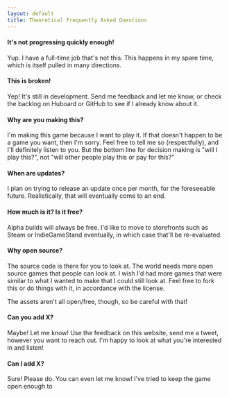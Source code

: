 ```yaml
---
layout: default
title: Theoretical Frequently Asked Questions
---
```




#### It's not progressing quickly enough!

Yup. I have a full-time job that's not this. This happens in my spare time, which is itself pulled in many directions.

#### This is broken!

Yep! It's still in development. Send me feedback and let me know, or check the backlog on Huboard or GitHub to see if I already know about it.

#### Why are you making this?

I'm making this game because I want to play it. If that doesn't happen to be a game you want, then I'm sorry. Feel free to tell me so (respectfully), and I'll definitely listen to you. But the bottom line for decision making is "will I play this?", not "will other people play this or pay for this?"

#### When are updates?

I plan on trying to release an update once per month, for the foreseeable future. Realistically, that will eventually come to an end.

#### How much is it? Is it free?

Alpha  builds will always be free. I'd like to move to storefronts such as Steam or IndieGameStand eventually, in which case that'll be re-evaluated.

#### Why open source?

The source code is there for you to look at. The world needs more open source games that people can look at. I wish I'd had more games that were similar to what I wanted to make that I could still look at. Feel free to fork this or do things with it, in accordance with the license. 

The assets aren't all open/free, though, so be careful with that!

#### Can you add X?

Maybe! Let me know! Use the feedback on this website, send me a tweet, however you want to reach out. I'm happy to look at what you're interested in and listen!

#### Can I add X?

Sure! Please do. You can even let me know! I've tried to keep the game open enough to 
